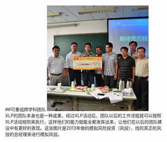 ##可重组跨学科团队
![0](assets/activity_result/cross_team/00.jpg)
<br>
 XLP的团队本身也是一种成果，经过XLP活动后，团队以后的工作流程就可以按照XLP活动规则来执行，这样他们的能力就能全都发挥出来，让他们在以后的团队建设中有更好的表现。这张图片是2013年做的模拟风险投资（风投），找的真正的风投的总经理来进行模拟风投。
